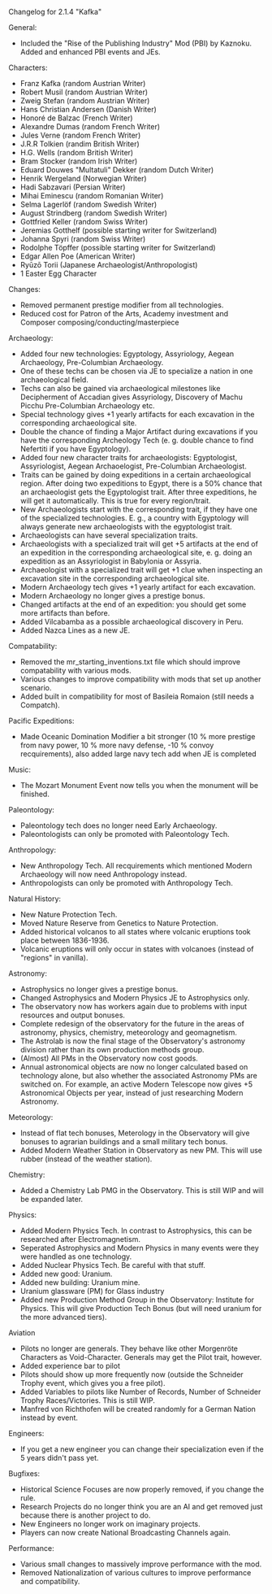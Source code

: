 Changelog for 2.1.4 "Kafka"

General:
- Included the "Rise of the Publishing Industry" Mod (PBI) by Kaznoku. Added and enhanced PBI events and JEs.

Characters:
- Franz Kafka (random Austrian Writer)
- Robert Musil (random Austrian Writer)
- Zweig Stefan (random Austrian Writer)
- Hans Christian Andersen (Danish Writer)
- Honoré de Balzac (French Writer)
- Alexandre Dumas (random French Writer)
- Jules Verne (random French Writer)
- J.R.R Tolkien (randim British Writer)
- H.G. Wells (random British Writer)
- Bram Stocker (random Irish Writer)
- Eduard Douwes "Multatuli" Dekker (random Dutch Writer)
- Henrik Wergeland (Norwegian Writer)
- Hadi Sabzavari (Persian Writer)
- Mihai Eminescu (random Romanian Writer)
- Selma Lagerlöf (random Swedish Writer)
- August Strindberg (random Swedish Writer)
- Gottfried Keller (random Swiss Writer)
- Jeremias Gotthelf (possible starting writer for Switzerland)
- Johanna Spyri (random Swiss Writer)
- Rodolphe Töpffer (possible starting writer for Switzerland)
- Edgar Allen Poe (American Writer)
- Ryūzō Torii (Japanese Archaeologist/Anthropologist)
- 1 Easter Egg Character

Changes:
- Removed permanent prestige modifier from all technologies.
- Reduced cost for Patron of the Arts, Academy investment and Composer composing/conducting/masterpiece

Archaeology:
- Added four new technologies: Egyptology, Assyriology, Aegean Archaeology, Pre-Columbian Archaeology.
- One of these techs can be chosen via JE to specialize a nation in one archaeological field.
- Techs can also be gained via archaeological milestones like Decipherment of Accadian gives Assyriology, Discovery of Machu Picchu Pre-Columbian Archaeology etc.
- Special technology gives +1 yearly artifacts for each excavation in the corresponding archaeological site.
- Double the chance of finding a Major Artifact during excavations if you have the corresponding Archeology Tech (e. g. double chance to find Nefertiti if you have Egyptology).
- Added four new character traits for archaeologists: Egyptologist, Assyriologist, Aegean Archaoelogist, Pre-Columbian Archaeologist.
- Traits can be gained by doing expeditions in a certain archaeological region. After doing two expeditions to Egypt, there is a 50% chance that an archaeologist gets the Egyptologist trait. After three expeditions, he will get it automatically. This is true for every region/trait.
- New Archaeologists start with the corresponding trait, if they have one of the specialized technologies. E. g., a country with Egyptology will always generate new archaeologists with the egyptologist trait.
- Archaeologists can have several specialization traits.
- Archaeologists with a specialized trait will get +5 artifacts at the end of an expedition in the corresponding archaeological site, e. g. doing an expedition as an Assyriologist in Babylonia or Assyria.
- Archaeologist with a specialized trait will get +1 clue when inspecting an excavation site in the corresponding archaeological site.
- Modern Archaeology tech gives +1 yearly artifact for each excavation.
- Modern Archaeology no longer gives a prestige bonus.
- Changed artifacts at the end of an expedition: you should get some more artifacts than before.
- Added Vilcabamba as a possible archaeological discovery in Peru.
- Added Nazca Lines as a new JE.

Compatability:
- Removed the mr_starting_inventions.txt file which should improve compatability with various mods.
- Various changes to improve compatibility with mods that set up another scenario.
- Added built in compatibility for most of Basileia Romaion (still needs a Compatch).

Pacific Expeditions:
- Made Oceanic Domination Modifier a bit stronger (10 % more prestige from navy power, 10 % more navy defense, -10 % convoy recquirements), also added large navy tech add when JE is completed

Music:
- The Mozart Monument Event now tells you when the monument will be finished.

Paleontology:
- Paleontology tech does no longer need Early Archaeology.
- Paleontologists can only be promoted with Paleontology Tech.

Anthropology:
- New Anthropology Tech. All recquirements which mentioned Modern Archaeology will now need Anthropology instead.
- Anthropologists can only be promoted with Anthropology Tech.

Natural History:
- New Nature Protection Tech.
- Moved Nature Reserve from Genetics to Nature Protection.
- Added historical volcanos to all states where volcanic eruptions took place between 1836-1936.
- Volcanic eruptions will only occur in states with volcanoes (instead of "regions" in vanilla).

Astronomy:
- Astrophysics no longer gives a prestige bonus.
- Changed Astrophysics and Modern Physics JE to Astrophysics only.
- The observatory now has workers again due to problems with input resources and output bonuses.
- Complete redesign of the observatory for the future in the areas of astronomy, physics, chemistry, meteorology and geomagnetism.
- The Astrolab is now the final stage of the Observatory's astronomy division rather than its own production methods group.
- (Almost) All PMs in the Observatory now cost goods.
- Annual astronomical objects are now no longer calculated based on technology alone, but also whether the associated Astronomy PMs are switched on. For example, an active Modern Telescope now gives +5 Astronomical Objects per year, instead of just researching Modern Astronomy.

Meteorology:
- Instead of flat tech bonuses, Meterology in the Observatory will give bonuses to agrarian buildings and a small military tech bonus.
- Added Modern Weather Station in Observatory as new PM. This will use rubber (instead of the weather station).

Chemistry:
- Added a Chemistry Lab PMG in the Observatory. This is still WIP and will be expanded later.

Physics:
- Added Modern Physics Tech. In contrast to Astrophysics, this can be researched after Electromagnetism.
- Seperated Astrophysics and Modern Physics in many events were they were handled as one technology.
- Added Nuclear Physics Tech. Be careful with that stuff.
- Added new good: Uranium.
- Added new building: Uranium mine.
- Uranium glassware (PM) for Glass industry
- Added new Production Method Group in the Observatory: Institute for Physics. This will give Production Tech Bonus (but will need uranium for the more advanced tiers).

Aviation
- Pilots no longer are generals. They behave like other Morgenröte Characters as Void-Character. Generals may get the Pilot trait, however.
- Added experience bar to pilot
- Pilots should show up more frequently now (outside the Schneider Trophy event, which gives you a free pilot).
- Added Variables to pilots like Number of Records, Number of Schneider Trophy Races/Victories. This is still WIP.
- Manfred von Richthofen will be created randomly for a German Nation instead by event.

Engineers:
- If you get a new engineer you can change their specialization even if the 5 years didn't pass yet.

Bugfixes:
- Historical Science Focuses are now properly removed, if you change the rule.
- Research Projects do no longer think you are an AI and get removed just because there is another project to do.
- New Engineers no longer work on imaginary projects.
- Players can now create National Broadcasting Channels again.

Performance:
- Various small changes to massively improve performance with the mod.
- Removed Nationalization of various cultures to improve performance and compatibility.
